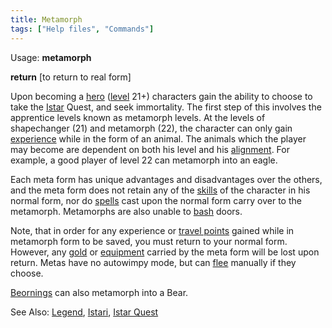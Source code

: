 ```yaml
---
title: Metamorph
tags: ["Help files", "Commands"]
---
```

Usage: **metamorph** <animal>

**return** \[to return to real form\]

Upon becoming a [hero](hero "wikilink") ([level](level "wikilink") 21+)
characters gain the ability to choose to take the
[Istar](Istar "wikilink") Quest, and seek immortality. The first step of
this involves the apprentice levels known as metamorph levels. At the
levels of shapechanger (21) and metamorph (22), the character can only
gain [experience](experience "wikilink") while in the form of an animal.
The animals which the player may become are dependent on both his level
and his [alignment](alignment "wikilink"). For example, a good player of
level 22 can metamorph into an eagle.

Each meta form has unique advantages and disadvantages over the others,
and the meta form does not retain any of the [skills](skill "wikilink")
of the character in his normal form, nor do [spells](spell "wikilink")
cast upon the normal form carry over to the metamorph. Metamorphs are
also unable to [bash](bash "wikilink") doors.

Note, that in order for any experience or [travel
points](travel_points "wikilink") gained while in metamorph form to be
saved, you must return to your normal form. However, any
[gold](gold "wikilink") or [equipment](equipment "wikilink") carried by
the meta form will be lost upon return. Metas have no autowimpy mode,
but can [flee](flee "wikilink") manually if they choose.

[Beornings](Beorning "wikilink") can also metamorph into a Bear.

See Also: [Legend](Legend "wikilink"), [Istari](Istari "wikilink"),
[Istar Quest](Istar_Quest "wikilink")

